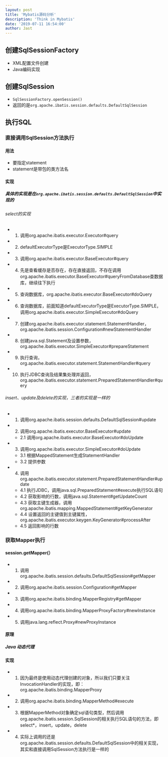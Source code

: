 ```yaml
---
layout: post
title: 'Mybatis源码分析'
description: 'Think in Mybatis'
date: '2019-07-11 16:54:00'
author: Jast
---
```


## 创建SqlSessionFactory

- XML配置文件创建
- Java编码实现

## 创建SqlSession
- `SqlSessionFactory.openSession()`
- 返回的是`org.apache.ibatis.session.defaults.DefaultSqlSession`

## 执行SQL

### 直接调用SqlSession方法执行

#### 用法

- 要指定statement
- statement是带包的类方法名

#### 实现

##### 具体的实现是在`org.apache.ibatis.session.defaults.DefaultSqlSession`中实现的

###### select的实现

- 1. 调用org.apache.ibatis.executor.Executor#query
- 2. defaultExecutorType是ExecutorType.SIMPLE
- 3. 调用org.apache.ibatis.executor.BaseExecutor#query
- 4. 先是查看缓存是否存在，存在直接返回，不存在调用org.apache.ibatis.executor.BaseExecutor#queryFromDatabase查数据库，继续往下执行
- 5. 查询数据库，org.apache.ibatis.executor.BaseExecutor#doQuery
- 6. 查询数据库，前面知道defaultExecutorType是ExecutorType.SIMPLE，调用org.apache.ibatis.executor.SimpleExecutor#doQuery
- 7. 创建org.apache.ibatis.executor.statement.StatementHandler，org.apache.ibatis.session.Configuration#newStatementHandler
- 8. 创建java.sql.Statement及设置参数，org.apache.ibatis.executor.SimpleExecutor#prepareStatement
- 9. 执行查询，org.apache.ibatis.executor.statement.StatementHandler#query
- 10. 执行JDBC查询及结果集处理并返回，org.apache.ibatis.executor.statement.PreparedStatementHandler#query

###### insert、update及delete的实现，三者的实现是一样的

- 1. 调用org.apache.ibatis.session.defaults.DefaultSqlSession#update
- 2. 调用org.apache.ibatis.executor.BaseExecutor#update
	- 2.1 调用org.apache.ibatis.executor.BaseExecutor#doUpdate
- 3. 调用org.apache.ibatis.executor.SimpleExecutor#doUpdate
	- 3.1 根据MappedStatement生成StatementHandler
	- 3.2 提供参数
- 4. 调用org.apache.ibatis.executor.statement.PreparedStatementHandler#update
	- 4.1 执行JDBC，调用java.sql.PreparedStatement#execute执行SQL语句
	- 4.2 获取影响的行数，调用java.sql.Statement#getUpdateCount
	- 4.3 获取主键生成器，调用org.apache.ibatis.mapping.MappedStatement#getKeyGenerator
	- 4.4 设置返回的主键值到主键属性，org.apache.ibatis.executor.keygen.KeyGenerator#processAfter
	- 4.5 返回影响的行数

### 获取Mapper执行

#### session.getMapper(）

- 1. 调用org.apache.ibatis.session.defaults.DefaultSqlSession#getMapper
- 2. 调用org.apache.ibatis.session.Configuration#getMapper
- 3. 调用org.apache.ibatis.binding.MapperRegistry#getMapper
- 4. 调用org.apache.ibatis.binding.MapperProxyFactory#newInstance
- 5. 调用java.lang.reflect.Proxy#newProxyInstance

#### 原理

##### Java 动态代理

#### 实现

- 1. 因为最终是使用动态代理创建的对象，所以我们只要关注InvocationHandler的实现，即：org.apache.ibatis.binding.MapperProxy
- 2. 调用org.apache.ibatis.binding.MapperMethod#execute
- 3. 根据MapperMethod对象确定sql语句类型，然后调用org.apache.ibatis.session.SqlSession的相关执行SQL语句的方法，即select*，insert，update，delete
- 4. 实际上调用的还是org.apache.ibatis.session.defaults.DefaultSqlSession中的相关实现，其实和直接调用SqlSession方法执行是一样的